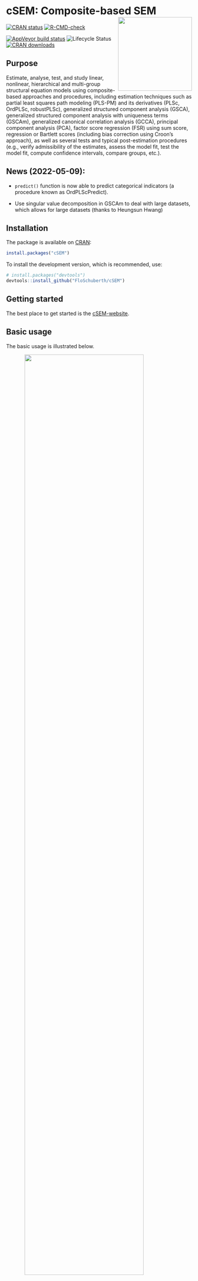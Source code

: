 
<!-- README.md is generated from README.Rmd. Please edit that file -->

# cSEM: Composite-based SEM <img src='man/figures/cSEMsticker.svg' align="right" height="200" /></a>

[![CRAN
status](https://www.r-pkg.org/badges/version/cSEM)](https://cran.r-project.org/package=cSEM)
[![R-CMD-check](https://github.com/FloSchuberth/cSEM/workflows/R-CMD-check/badge.svg)](https://github.com/FloSchuberth/cSEM/actions)
<!-- [![Build Status](https://travis-ci.com/M-E-Rademaker/cSEM.svg?branch=master)](https://travis-ci.com/M-E-Rademaker/cSEM) -->
[![AppVeyor build
status](https://ci.appveyor.com/api/projects/status/github/M-E-Rademaker/cSEM?branch=master&svg=true)](https://ci.appveyor.com/project/M-E-Rademaker/csem)
![Lifecycle
Status](https://img.shields.io/badge/lifecycle-maturing-blue.svg)
[![CRAN
downloads](https://cranlogs.r-pkg.org/badges/cSEM)](https://cran.r-project.org/package=cSEM)

## Purpose

Estimate, analyse, test, and study linear, nonlinear, hierarchical and
multi-group structural equation models using composite-based approaches
and procedures, including estimation techniques such as partial least
squares path modeling (PLS-PM) and its derivatives (PLSc, OrdPLSc,
robustPLSc), generalized structured component analysis (GSCA),
generalized structured component analysis with uniqueness terms (GSCAm),
generalized canonical correlation analysis (GCCA), principal component
analysis (PCA), factor score regression (FSR) using sum score,
regression or Bartlett scores (including bias correction using Croon’s
approach), as well as several tests and typical post-estimation
procedures (e.g., verify admissibility of the estimates, assess the
model fit, test the model fit, compute confidence intervals, compare
groups, etc.).

## News (2022-05-09):

- `predict()` function is now able to predict categorical indicators (a
  procedure known as OrdPLScPredict).

- Use singular value decomposition in GSCAm to deal with large datasets,
  which allows for large datasets (thanks to Heungsun Hwang)

## Installation

The package is available on [CRAN](https://cran.r-project.org/):

``` r
install.packages("cSEM")
```

To install the development version, which is recommended, use:

``` r
# install.packages("devtools")
devtools::install_github("FloSchuberth/cSEM")
```

## Getting started

The best place to get started is the
[cSEM-website](https://floschuberth.github.io/cSEM/).

## Basic usage

The basic usage is illustrated below.

<img src="man/figures/api.png" width="80%" style="display: block; margin: auto;" />

Usually, using `cSEM` is the same 3 step procedure:

> 1.  Pick a dataset and specify a model using [lavaan
>     syntax](https://lavaan.ugent.be/tutorial/syntax1.html)
> 2.  Use `csem()`
> 3.  Apply one of the post-estimation functions listed below on the
>     resulting object.

## Post-Estimation Functions

There are five major post-estimation verbs, three test family functions
and three do-family of function:

- `assess()` : assess the model using common quality criteria
- `infer()` : calculate common inferential quantities (e.g., standard
  errors, confidence intervals)
- `predict()` : predict endogenous indicator values
- `summarize()` : summarize the results
- `verify()` : verify admissibility of the estimates

Tests are performed by using the test family of functions. Currently,
the following tests are implemented:

- `testOMF()` : performs a test for overall model fit
- `testMICOM()` : performs a test for composite measurement invariance
- `testMGD()` : performs several tests to assess multi-group differences
- `testHausman()` : performs the regression-based Hausman test to test
  for endogeneity

Other miscellaneous post-estimation functions belong do the do-family of
functions. Currently, three do functions are implemented:

- `doIPMA()`: performs an importance-performance matrix analysis
- `doNonlinearEffectsAnalysis()`: performs a nonlinear effects analysis
  such as floodlight and surface analysis
- `doRedundancyAnalysis()`: performs a redundancy analysis

All functions require a `cSEMResults` object.

## Example

Models are defined using [lavaan
syntax](https://lavaan.ugent.be/tutorial/syntax1.html) with some slight
modifications (see the [Specifying a
model](https://floschuberth.github.io/cSEM/articles/cSEM.html#using-csem)
section on the [cSEM-website](https://floschuberth.github.io/cSEM/)).
For illustration we use the build-in and well-known `satisfaction`
dataset.

``` r
require(cSEM)
    
## Note: The operator "<~" tells cSEM that the construct to its left is modeled
##       as a composite.
##       The operator "=~" tells cSEM that the construct to its left is modeled
##       as a common factor.
##       The operator "~" tells cSEM which are the dependent (left-hand side) and
##       independent variables (right-hand side).
    
model <- "
# Structural model
EXPE ~ IMAG
QUAL ~ EXPE
VAL  ~ EXPE + QUAL
SAT  ~ IMAG + EXPE + QUAL + VAL 
LOY  ~ IMAG + SAT

# Composite model
IMAG <~ imag1 + imag2 + imag3
EXPE <~ expe1 + expe2 + expe3 
QUAL <~ qual1 + qual2 + qual3 + qual4 + qual5
VAL  <~ val1  + val2  + val3

# Reflective measurement model
SAT  =~ sat1  + sat2  + sat3  + sat4
LOY  =~ loy1  + loy2  + loy3  + loy4
"
```

The estimation is conducted using the `csem()` function.

``` r
# Estimate using defaults
res <- csem(.data = satisfaction, .model = model)
res
```

    ## ________________________________________________________________________________
    ## ----------------------------------- Overview -----------------------------------
    ## 
    ## Estimation was successful.
    ## 
    ## The result is a list of class cSEMResults with list elements:
    ## 
    ##  - Estimates
    ##  - Information
    ## 
    ## To get an overview or help type:
    ## 
    ##  - ?cSEMResults
    ##  - str(<object-name>)
    ##  - listviewer::jsondedit(<object-name>, mode = 'view')
    ## 
    ## If you wish to access the list elements directly type e.g. 
    ## 
    ##  - <object-name>$Estimates
    ## 
    ## Available postestimation commands:
    ## 
    ##  - assess(<object-name>)
    ##  - infer(<object-name)
    ##  - predict(<object-name>)
    ##  - summarize(<object-name>)
    ##  - verify(<object-name>)
    ## ________________________________________________________________________________

This is equal to:

``` r
csem(
   .data                        = satisfaction,
   .model                       = model,
   .approach_cor_robust         = "none",
   .approach_nl                 = "sequential",
   .approach_paths              = "OLS",
   .approach_weights            = "PLS-PM",
   .conv_criterion              = "diff_absolute",
   .disattenuate                = TRUE,
   .dominant_indicators         = NULL,
   .estimate_structural         = TRUE,
   .id                          = NULL,
   .iter_max                    = 100,
   .normality                   = FALSE,
   .PLS_approach_cf             = "dist_squared_euclid",
   .PLS_ignore_structural_model = FALSE,
   .PLS_modes                   = NULL,
   .PLS_weight_scheme_inner     = "path",
   .reliabilities               = NULL,
   .starting_values             = NULL,
   .tolerance                   = 1e-05,
   .resample_method             = "none", 
   .resample_method2            = "none",
   .R                           = 499,
   .R2                          = 199,
   .handle_inadmissibles        = "drop",
   .user_funs                   = NULL,
   .eval_plan                   = "sequential",
   .seed                        = NULL,
   .sign_change_option          = "none"
    )
```

The result is always a named list of class `cSEMResults`.

To access list elements use `$`:

``` r
res$Estimates$Loading_estimates 
res$Information$Model
```

A useful tool to examine a list is the [listviewer
package](https://github.com/timelyportfolio/listviewer/). If you are new
to `cSEM` this might be a good way to familiarize yourself with the
structure of a `cSEMResults` object.

``` r
listviewer::jsonedit(res, mode = "view") # requires the listviewer package.
```

Apply post-estimation functions:

``` r
## Get a summary
summarize(res) 
```

    ## ________________________________________________________________________________
    ## ----------------------------------- Overview -----------------------------------
    ## 
    ##  General information:
    ##  ------------------------
    ##  Estimation status                  = Ok
    ##  Number of observations             = 250
    ##  Weight estimator                   = PLS-PM
    ##  Inner weighting scheme             = "path"
    ##  Type of indicator correlation      = Pearson
    ##  Path model estimator               = OLS
    ##  Second-order approach              = NA
    ##  Type of path model                 = Linear
    ##  Disattenuated                      = Yes (PLSc)
    ## 
    ##  Construct details:
    ##  ------------------
    ##  Name  Modeled as     Order         Mode      
    ## 
    ##  IMAG  Composite      First order   "modeB"   
    ##  EXPE  Composite      First order   "modeB"   
    ##  QUAL  Composite      First order   "modeB"   
    ##  VAL   Composite      First order   "modeB"   
    ##  SAT   Common factor  First order   "modeA"   
    ##  LOY   Common factor  First order   "modeA"   
    ## 
    ## ----------------------------------- Estimates ----------------------------------
    ## 
    ## Estimated path coefficients:
    ## ============================
    ##   Path           Estimate  Std. error   t-stat.   p-value
    ##   EXPE ~ IMAG      0.4714          NA        NA        NA
    ##   QUAL ~ EXPE      0.8344          NA        NA        NA
    ##   VAL ~ EXPE       0.0457          NA        NA        NA
    ##   VAL ~ QUAL       0.7013          NA        NA        NA
    ##   SAT ~ IMAG       0.2450          NA        NA        NA
    ##   SAT ~ EXPE      -0.0172          NA        NA        NA
    ##   SAT ~ QUAL       0.2215          NA        NA        NA
    ##   SAT ~ VAL        0.5270          NA        NA        NA
    ##   LOY ~ IMAG       0.1819          NA        NA        NA
    ##   LOY ~ SAT        0.6283          NA        NA        NA
    ## 
    ## Estimated loadings:
    ## ===================
    ##   Loading          Estimate  Std. error   t-stat.   p-value
    ##   IMAG =~ imag1      0.6306          NA        NA        NA
    ##   IMAG =~ imag2      0.9246          NA        NA        NA
    ##   IMAG =~ imag3      0.9577          NA        NA        NA
    ##   EXPE =~ expe1      0.7525          NA        NA        NA
    ##   EXPE =~ expe2      0.9348          NA        NA        NA
    ##   EXPE =~ expe3      0.7295          NA        NA        NA
    ##   QUAL =~ qual1      0.7861          NA        NA        NA
    ##   QUAL =~ qual2      0.9244          NA        NA        NA
    ##   QUAL =~ qual3      0.7560          NA        NA        NA
    ##   QUAL =~ qual4      0.7632          NA        NA        NA
    ##   QUAL =~ qual5      0.7834          NA        NA        NA
    ##   VAL =~ val1        0.9518          NA        NA        NA
    ##   VAL =~ val2        0.8056          NA        NA        NA
    ##   VAL =~ val3        0.6763          NA        NA        NA
    ##   SAT =~ sat1        0.9243          NA        NA        NA
    ##   SAT =~ sat2        0.8813          NA        NA        NA
    ##   SAT =~ sat3        0.7127          NA        NA        NA
    ##   SAT =~ sat4        0.7756          NA        NA        NA
    ##   LOY =~ loy1        0.9097          NA        NA        NA
    ##   LOY =~ loy2        0.5775          NA        NA        NA
    ##   LOY =~ loy3        0.9043          NA        NA        NA
    ##   LOY =~ loy4        0.4917          NA        NA        NA
    ## 
    ## Estimated weights:
    ## ==================
    ##   Weight           Estimate  Std. error   t-stat.   p-value
    ##   IMAG <~ imag1      0.0156          NA        NA        NA
    ##   IMAG <~ imag2      0.4473          NA        NA        NA
    ##   IMAG <~ imag3      0.6020          NA        NA        NA
    ##   EXPE <~ expe1      0.2946          NA        NA        NA
    ##   EXPE <~ expe2      0.6473          NA        NA        NA
    ##   EXPE <~ expe3      0.2374          NA        NA        NA
    ##   QUAL <~ qual1      0.2370          NA        NA        NA
    ##   QUAL <~ qual2      0.4712          NA        NA        NA
    ##   QUAL <~ qual3      0.1831          NA        NA        NA
    ##   QUAL <~ qual4      0.1037          NA        NA        NA
    ##   QUAL <~ qual5      0.2049          NA        NA        NA
    ##   VAL <~ val1        0.7163          NA        NA        NA
    ##   VAL <~ val2        0.2202          NA        NA        NA
    ##   VAL <~ val3        0.2082          NA        NA        NA
    ##   SAT <~ sat1        0.3209          NA        NA        NA
    ##   SAT <~ sat2        0.3059          NA        NA        NA
    ##   SAT <~ sat3        0.2474          NA        NA        NA
    ##   SAT <~ sat4        0.2692          NA        NA        NA
    ##   LOY <~ loy1        0.3834          NA        NA        NA
    ##   LOY <~ loy2        0.2434          NA        NA        NA
    ##   LOY <~ loy3        0.3812          NA        NA        NA
    ##   LOY <~ loy4        0.2073          NA        NA        NA
    ## 
    ## Estimated indicator correlations:
    ## =================================
    ##   Correlation       Estimate  Std. error   t-stat.   p-value
    ##   imag1 ~~ imag2      0.6437          NA        NA        NA
    ##   imag1 ~~ imag3      0.5433          NA        NA        NA
    ##   imag2 ~~ imag3      0.7761          NA        NA        NA
    ##   expe1 ~~ expe2      0.5353          NA        NA        NA
    ##   expe1 ~~ expe3      0.4694          NA        NA        NA
    ##   expe2 ~~ expe3      0.5467          NA        NA        NA
    ##   qual1 ~~ qual2      0.6053          NA        NA        NA
    ##   qual1 ~~ qual3      0.5406          NA        NA        NA
    ##   qual1 ~~ qual4      0.5662          NA        NA        NA
    ##   qual1 ~~ qual5      0.5180          NA        NA        NA
    ##   qual2 ~~ qual3      0.6187          NA        NA        NA
    ##   qual2 ~~ qual4      0.6517          NA        NA        NA
    ##   qual2 ~~ qual5      0.6291          NA        NA        NA
    ##   qual3 ~~ qual4      0.4752          NA        NA        NA
    ##   qual3 ~~ qual5      0.5074          NA        NA        NA
    ##   qual4 ~~ qual5      0.6402          NA        NA        NA
    ##   val1 ~~ val2        0.6344          NA        NA        NA
    ##   val1 ~~ val3        0.4602          NA        NA        NA
    ##   val2 ~~ val3        0.6288          NA        NA        NA
    ## 
    ## ------------------------------------ Effects -----------------------------------
    ## 
    ## Estimated total effects:
    ## ========================
    ##   Total effect    Estimate  Std. error   t-stat.   p-value
    ##   EXPE ~ IMAG       0.4714          NA        NA        NA
    ##   QUAL ~ IMAG       0.3933          NA        NA        NA
    ##   QUAL ~ EXPE       0.8344          NA        NA        NA
    ##   VAL ~ IMAG        0.2974          NA        NA        NA
    ##   VAL ~ EXPE        0.6309          NA        NA        NA
    ##   VAL ~ QUAL        0.7013          NA        NA        NA
    ##   SAT ~ IMAG        0.4807          NA        NA        NA
    ##   SAT ~ EXPE        0.5001          NA        NA        NA
    ##   SAT ~ QUAL        0.5911          NA        NA        NA
    ##   SAT ~ VAL         0.5270          NA        NA        NA
    ##   LOY ~ IMAG        0.4840          NA        NA        NA
    ##   LOY ~ EXPE        0.3142          NA        NA        NA
    ##   LOY ~ QUAL        0.3714          NA        NA        NA
    ##   LOY ~ VAL         0.3311          NA        NA        NA
    ##   LOY ~ SAT         0.6283          NA        NA        NA
    ## 
    ## Estimated indirect effects:
    ## ===========================
    ##   Indirect effect    Estimate  Std. error   t-stat.   p-value
    ##   QUAL ~ IMAG          0.3933          NA        NA        NA
    ##   VAL ~ IMAG           0.2974          NA        NA        NA
    ##   VAL ~ EXPE           0.5852          NA        NA        NA
    ##   SAT ~ IMAG           0.2357          NA        NA        NA
    ##   SAT ~ EXPE           0.5173          NA        NA        NA
    ##   SAT ~ QUAL           0.3696          NA        NA        NA
    ##   LOY ~ IMAG           0.3020          NA        NA        NA
    ##   LOY ~ EXPE           0.3142          NA        NA        NA
    ##   LOY ~ QUAL           0.3714          NA        NA        NA
    ##   LOY ~ VAL            0.3311          NA        NA        NA
    ## ________________________________________________________________________________

``` r
## Verify admissibility of the results
verify(res) 
```

    ## ________________________________________________________________________________
    ## 
    ## Verify admissibility:
    ## 
    ##   admissible
    ## 
    ## Details:
    ## 
    ##   Code   Status    Description
    ##   1      ok        Convergence achieved                                   
    ##   2      ok        All absolute standardized loading estimates <= 1       
    ##   3      ok        Construct VCV is positive semi-definite                
    ##   4      ok        All reliability estimates <= 1                         
    ##   5      ok        Model-implied indicator VCV is positive semi-definite  
    ## ________________________________________________________________________________

``` r
## Test overall model fit
testOMF(res)
```

    ## ________________________________________________________________________________
    ## --------- Test for overall model fit based on Beran & Srivastava (1985) --------
    ## 
    ## Null hypothesis:
    ## 
    ##        ┌──────────────────────────────────────────────────────────────────┐
    ##        │                                                                  │
    ##        │   H0: The model-implied indicator covariance matrix equals the   │
    ##        │   population indicator covariance matrix.                        │
    ##        │                                                                  │
    ##        └──────────────────────────────────────────────────────────────────┘
    ## 
    ## Test statistic and critical value: 
    ## 
    ##                                      Critical value
    ##  Distance measure    Test statistic    95%   
    ##  dG                      0.6493      0.3263  
    ##  SRMR                    0.0940      0.0530  
    ##  dL                      2.2340      0.7099  
    ##  dML                     2.9219      1.6308  
    ##  
    ## 
    ## Decision: 
    ## 
    ##                          Significance level
    ##  Distance measure          95%   
    ##  dG                      reject  
    ##  SRMR                    reject  
    ##  dL                      reject  
    ##  dML                     reject  
    ##  
    ## Additional information:
    ## 
    ##  Out of 499 bootstrap replications 476 are admissible.
    ##  See ?verify() for what constitutes an inadmissible result.
    ## 
    ##  The seed used was: 980464158
    ## ________________________________________________________________________________

``` r
## Assess the model
assess(res)
```

    ## ________________________________________________________________________________
    ## 
    ##  Construct        AVE           R2          R2_adj    
    ##  SAT            0.6851        0.7624        0.7585    
    ##  LOY            0.5552        0.5868        0.5834    
    ##  EXPE             NA          0.2222        0.2190    
    ##  QUAL             NA          0.6963        0.6951    
    ##  VAL              NA          0.5474        0.5438    
    ## 
    ## -------------- Common (internal consistency) reliability estimates -------------
    ## 
    ##  Construct Cronbachs_alpha   Joereskogs_rho   Dijkstra-Henselers_rho_A 
    ##  SAT        0.8940           0.8960                0.9051          
    ##  LOY        0.8194           0.8237                0.8761          
    ## 
    ## ----------- Alternative (internal consistency) reliability estimates -----------
    ## 
    ##  Construct       RhoC         RhoC_mm    RhoC_weighted
    ##  SAT            0.8960        0.8938        0.9051    
    ##  LOY            0.8237        0.8011        0.8761    
    ## 
    ##  Construct  RhoC_weighted_mm     RhoT      RhoT_weighted
    ##  SAT            0.9051        0.8940        0.8869    
    ##  LOY            0.8761        0.8194        0.7850    
    ## 
    ## --------------------------- Distance and fit measures --------------------------
    ## 
    ##  Geodesic distance             = 0.6493432
    ##  Squared Euclidean distance    = 2.23402
    ##  ML distance                   = 2.921932
    ## 
    ##  Chi_square       = 727.5611
    ##  Chi_square_df    = 3.954137
    ##  CFI              = 0.8598825
    ##  CN               = 75.14588
    ##  GFI              = 0.7280612
    ##  IFI              = 0.8615598
    ##  NFI              = 0.8229918
    ##  NNFI             = 0.8240917
    ##  RMSEA            = 0.108922
    ##  RMS_theta        = 0.05069299
    ##  SRMR             = 0.09396871
    ## 
    ##  Degrees of freedom       = 184
    ## 
    ## --------------------------- Model selection criteria ---------------------------
    ## 
    ##  Construct        AIC          AICc          AICu     
    ##  EXPE          -59.8152      192.2824      -57.8072   
    ##  QUAL          -294.9343     -42.8367      -292.9263  
    ##  VAL           -193.2127      58.9506      -190.1945  
    ##  SAT           -350.2874     -97.9418      -345.2368  
    ##  LOY           -215.9322      36.2311      -212.9141  
    ## 
    ##  Construct        BIC           FPE           GM      
    ##  EXPE          -52.7723       0.7872       259.8087   
    ##  QUAL          -287.8914      0.3074       271.8568   
    ##  VAL           -182.6483      0.4617       312.7010   
    ##  SAT           -332.6801      0.2463       278.2973   
    ##  LOY           -205.3678      0.4216       291.0665   
    ## 
    ##  Construct        HQ            HQc       Mallows_Cp  
    ##  EXPE          -56.9806      -56.8695       2.7658    
    ##  QUAL          -292.0997     -291.9886      14.8139   
    ##  VAL           -188.9608     -188.7516      52.1366   
    ##  SAT           -343.2010     -342.7088      10.6900   
    ##  LOY           -211.6804     -211.4711      30.5022   
    ## 
    ## ----------------------- Variance inflation factors (VIFs) ----------------------
    ## 
    ##   Dependent construct: 'VAL'
    ## 
    ##  Independent construct    VIF value 
    ##  EXPE                      3.2928   
    ##  QUAL                      3.2928   
    ## 
    ##   Dependent construct: 'SAT'
    ## 
    ##  Independent construct    VIF value 
    ##  EXPE                      3.2985   
    ##  QUAL                      4.4151   
    ##  IMAG                      1.7280   
    ##  VAL                       2.6726   
    ## 
    ##   Dependent construct: 'LOY'
    ## 
    ##  Independent construct    VIF value 
    ##  IMAG                      1.9345   
    ##  SAT                       1.9345   
    ## 
    ## -------------- Variance inflation factors (VIFs) for modeB weights -------------
    ## 
    ##   Construct: 'IMAG'
    ## 
    ##  Weight    VIF value 
    ##  imag1      1.7215   
    ##  imag2      3.0515   
    ##  imag3      2.5356   
    ## 
    ##   Construct: 'EXPE'
    ## 
    ##  Weight    VIF value 
    ##  expe1      1.4949   
    ##  expe2      1.6623   
    ##  expe3      1.5212   
    ## 
    ##   Construct: 'QUAL'
    ## 
    ##  Weight    VIF value 
    ##  qual1      1.8401   
    ##  qual2      2.5005   
    ##  qual3      1.7796   
    ##  qual4      2.1557   
    ##  qual5      2.0206   
    ## 
    ##   Construct: 'VAL'
    ## 
    ##  Weight    VIF value 
    ##  val1       1.6912   
    ##  val2       2.2049   
    ##  val3       1.6714   
    ## 
    ## -------------------------- Effect sizes (Cohen's f^2) --------------------------
    ## 
    ##   Dependent construct: 'EXPE'
    ## 
    ##  Independent construct       f^2    
    ##  IMAG                      0.2856   
    ## 
    ##   Dependent construct: 'QUAL'
    ## 
    ##  Independent construct       f^2    
    ##  EXPE                      2.2928   
    ## 
    ##   Dependent construct: 'VAL'
    ## 
    ##  Independent construct       f^2    
    ##  EXPE                      0.0014   
    ##  QUAL                      0.3301   
    ## 
    ##   Dependent construct: 'SAT'
    ## 
    ##  Independent construct       f^2    
    ##  IMAG                      0.1462   
    ##  EXPE                      0.0004   
    ##  QUAL                      0.0468   
    ##  VAL                       0.4373   
    ## 
    ##   Dependent construct: 'LOY'
    ## 
    ##  Independent construct       f^2    
    ##  IMAG                      0.0414   
    ##  SAT                       0.4938   
    ## 
    ## ----------------------- Discriminant validity assessment -----------------------
    ## 
    ##  Heterotrait-monotrait ratio of correlations matrix (HTMT matrix)
    ## 
    ##           SAT LOY
    ## SAT 1.0000000   0
    ## LOY 0.7432489   1
    ## 
    ## 
    ##  Advanced heterotrait-monotrait ratio of correlations matrix (HTMT2 matrix)
    ## 
    ##           SAT LOY
    ## SAT 1.0000000   0
    ## LOY 0.7140046   1
    ## 
    ## 
    ##  Fornell-Larcker matrix
    ## 
    ##           SAT       LOY
    ## SAT 0.6851491 0.5696460
    ## LOY 0.5696460 0.5551718
    ## 
    ## 
    ## ------------------------------------ Effects -----------------------------------
    ## 
    ## Estimated total effects:
    ## ========================
    ##   Total effect    Estimate  Std. error   t-stat.   p-value
    ##   EXPE ~ IMAG       0.4714          NA        NA        NA
    ##   QUAL ~ IMAG       0.3933          NA        NA        NA
    ##   QUAL ~ EXPE       0.8344          NA        NA        NA
    ##   VAL ~ IMAG        0.2974          NA        NA        NA
    ##   VAL ~ EXPE        0.6309          NA        NA        NA
    ##   VAL ~ QUAL        0.7013          NA        NA        NA
    ##   SAT ~ IMAG        0.4807          NA        NA        NA
    ##   SAT ~ EXPE        0.5001          NA        NA        NA
    ##   SAT ~ QUAL        0.5911          NA        NA        NA
    ##   SAT ~ VAL         0.5270          NA        NA        NA
    ##   LOY ~ IMAG        0.4840          NA        NA        NA
    ##   LOY ~ EXPE        0.3142          NA        NA        NA
    ##   LOY ~ QUAL        0.3714          NA        NA        NA
    ##   LOY ~ VAL         0.3311          NA        NA        NA
    ##   LOY ~ SAT         0.6283          NA        NA        NA
    ## 
    ## Estimated indirect effects:
    ## ===========================
    ##   Indirect effect    Estimate  Std. error   t-stat.   p-value
    ##   QUAL ~ IMAG          0.3933          NA        NA        NA
    ##   VAL ~ IMAG           0.2974          NA        NA        NA
    ##   VAL ~ EXPE           0.5852          NA        NA        NA
    ##   SAT ~ IMAG           0.2357          NA        NA        NA
    ##   SAT ~ EXPE           0.5173          NA        NA        NA
    ##   SAT ~ QUAL           0.3696          NA        NA        NA
    ##   LOY ~ IMAG           0.3020          NA        NA        NA
    ##   LOY ~ EXPE           0.3142          NA        NA        NA
    ##   LOY ~ QUAL           0.3714          NA        NA        NA
    ##   LOY ~ VAL            0.3311          NA        NA        NA
    ## ________________________________________________________________________________

``` r
## Predict indicator scores of endogenous constructs
predict(res)
```

    ## ________________________________________________________________________________
    ## ----------------------------------- Overview -----------------------------------
    ## 
    ##  Number of obs. training            = 225
    ##  Number of obs. test                = 25
    ##  Number of cv folds                 = 10
    ##  Number of repetitions              = 1
    ##  Handle inadmissibles               = stop
    ##  Estimator target                   = 'PLS-PM'
    ##  Estimator benchmark                = 'lm'
    ##  Disattenuation target              = 'TRUE'
    ##  Disattenuation benchmark           = 'FALSE'
    ##  Approach to predict                = 'earliest'
    ## 
    ## ------------------------------ Prediction metrics ------------------------------
    ## 
    ## 
    ##   Name      MAE target  MAE benchmark  RMSE target RMSE benchmark   Q2_predict
    ##   expe1         1.4681         1.6013       1.9215         2.1197       0.0435
    ##   expe2         1.4233         1.5085       1.9455         2.0427       0.1907
    ##   expe3         1.6278         1.7411       2.1223         2.2187       0.1224
    ##   qual1         1.4835         1.5636       1.9342         2.0818       0.1115
    ##   qual2         1.5822         1.5459       2.0474         2.0710       0.2111
    ##   qual3         1.7312         1.7355       2.2205         2.2806       0.1176
    ##   qual4         1.2308         1.2007       1.5951         1.6432       0.2345
    ##   qual5         1.5032         1.5178       1.9349         1.9653       0.1958
    ##   val1          1.4477         1.3711       1.8707         1.7731       0.2481
    ##   val2          1.2276         1.2270       1.6515         1.7353       0.1713
    ##   val3          1.4746         1.3913       1.9619         1.9351       0.1520
    ##   sat1          1.2565         1.2362       1.6547         1.6278       0.3319
    ##   sat2          1.2372         1.2051       1.6465         1.6348       0.3035
    ##   sat3          1.3398         1.2889       1.6715         1.7256       0.2105
    ##   sat4          1.3171         1.2679       1.6718         1.6510       0.2734
    ##   loy1          1.7100         1.6798       2.2523         2.2520       0.2581
    ##   loy2          1.4907         1.4904       1.9127         1.9860       0.1354
    ##   loy3          1.7170         1.6789       2.2952         2.2773       0.2609
    ##   loy4          1.7045         1.7085       2.1899         2.3266       0.0850
    ## ________________________________________________________________________________

#### Resampling and Inference

By default no inferential statistics are calculated since most
composite-based estimators have no closed-form expressions for standard
errors. Resampling is used instead. `cSEM` mostly relies on the
`bootstrap` procedure (although `jackknife` is implemented as well) to
estimate standard errors, test statistics, and critical quantiles.

`cSEM` offers two ways for resampling:

1.  Setting `.resample_method` in `csem()` to `"jackknife"` or
    `"bootstrap"` and subsequently using post-estimation functions
    `summarize()` or `infer()`.
2.  The same result is achieved by passing a `cSEMResults` object to
    `resamplecSEMResults()` and subsequently using post-estimation
    functions `summarize()` or `infer()`.

``` r
# Setting `.resample_method`
b1 <- csem(.data = satisfaction, .model = model, .resample_method = "bootstrap")
# Using resamplecSEMResults()
b2 <- resamplecSEMResults(res)
```

The `summarize()` function reports the inferential statistics:

``` r
summarize(b1)
```

    ## ________________________________________________________________________________
    ## ----------------------------------- Overview -----------------------------------
    ## 
    ##  General information:
    ##  ------------------------
    ##  Estimation status                  = Ok
    ##  Number of observations             = 250
    ##  Weight estimator                   = PLS-PM
    ##  Inner weighting scheme             = "path"
    ##  Type of indicator correlation      = Pearson
    ##  Path model estimator               = OLS
    ##  Second-order approach              = NA
    ##  Type of path model                 = Linear
    ##  Disattenuated                      = Yes (PLSc)
    ## 
    ##  Resample information:
    ##  ---------------------
    ##  Resample method                    = "bootstrap"
    ##  Number of resamples                = 499
    ##  Number of admissible results       = 487
    ##  Approach to handle inadmissibles   = "drop"
    ##  Sign change option                 = "none"
    ##  Random seed                        = -558304815
    ## 
    ##  Construct details:
    ##  ------------------
    ##  Name  Modeled as     Order         Mode      
    ## 
    ##  IMAG  Composite      First order   "modeB"   
    ##  EXPE  Composite      First order   "modeB"   
    ##  QUAL  Composite      First order   "modeB"   
    ##  VAL   Composite      First order   "modeB"   
    ##  SAT   Common factor  First order   "modeA"   
    ##  LOY   Common factor  First order   "modeA"   
    ## 
    ## ----------------------------------- Estimates ----------------------------------
    ## 
    ## Estimated path coefficients:
    ## ============================
    ##                                                              CI_percentile   
    ##   Path           Estimate  Std. error   t-stat.   p-value         95%        
    ##   EXPE ~ IMAG      0.4714      0.0645    7.3038    0.0000 [ 0.3572; 0.5912 ] 
    ##   QUAL ~ EXPE      0.8344      0.0239   34.8885    0.0000 [ 0.7835; 0.8732 ] 
    ##   VAL ~ EXPE       0.0457      0.0830    0.5505    0.5820 [-0.1025; 0.2206 ] 
    ##   VAL ~ QUAL       0.7013      0.0796    8.8114    0.0000 [ 0.5327; 0.8562 ] 
    ##   SAT ~ IMAG       0.2450      0.0541    4.5315    0.0000 [ 0.1378; 0.3406 ] 
    ##   SAT ~ EXPE      -0.0172      0.0702   -0.2457    0.8059 [-0.1644; 0.1206 ] 
    ##   SAT ~ QUAL       0.2215      0.1034    2.1427    0.0321 [ 0.0491; 0.4451 ] 
    ##   SAT ~ VAL        0.5270      0.0878    5.9992    0.0000 [ 0.3340; 0.6845 ] 
    ##   LOY ~ IMAG       0.1819      0.0799    2.2764    0.0228 [ 0.0531; 0.3645 ] 
    ##   LOY ~ SAT        0.6283      0.0827    7.5987    0.0000 [ 0.4545; 0.7812 ] 
    ## 
    ## Estimated loadings:
    ## ===================
    ##                                                                CI_percentile   
    ##   Loading          Estimate  Std. error   t-stat.   p-value         95%        
    ##   IMAG =~ imag1      0.6306      0.0982    6.4240    0.0000 [ 0.4163; 0.8001 ] 
    ##   IMAG =~ imag2      0.9246      0.0414   22.3433    0.0000 [ 0.8208; 0.9761 ] 
    ##   IMAG =~ imag3      0.9577      0.0286   33.4955    0.0000 [ 0.8813; 0.9945 ] 
    ##   EXPE =~ expe1      0.7525      0.0759    9.9200    0.0000 [ 0.5820; 0.8621 ] 
    ##   EXPE =~ expe2      0.9348      0.0277   33.7516    0.0000 [ 0.8571; 0.9717 ] 
    ##   EXPE =~ expe3      0.7295      0.0700   10.4149    0.0000 [ 0.5649; 0.8461 ] 
    ##   QUAL =~ qual1      0.7861      0.0657   11.9741    0.0000 [ 0.6252; 0.8846 ] 
    ##   QUAL =~ qual2      0.9244      0.0218   42.4976    0.0000 [ 0.8691; 0.9566 ] 
    ##   QUAL =~ qual3      0.7560      0.0595   12.7096    0.0000 [ 0.6145; 0.8500 ] 
    ##   QUAL =~ qual4      0.7632      0.0531   14.3660    0.0000 [ 0.6453; 0.8510 ] 
    ##   QUAL =~ qual5      0.7834      0.0440   17.7936    0.0000 [ 0.6891; 0.8574 ] 
    ##   VAL =~ val1        0.9518      0.0246   38.6484    0.0000 [ 0.8941; 0.9854 ] 
    ##   VAL =~ val2        0.8056      0.0647   12.4583    0.0000 [ 0.6711; 0.9056 ] 
    ##   VAL =~ val3        0.6763      0.0733    9.2279    0.0000 [ 0.5271; 0.8104 ] 
    ##   SAT =~ sat1        0.9243      0.0240   38.5351    0.0000 [ 0.8710; 0.9662 ] 
    ##   SAT =~ sat2        0.8813      0.0308   28.6399    0.0000 [ 0.8099; 0.9273 ] 
    ##   SAT =~ sat3        0.7127      0.0550   12.9677    0.0000 [ 0.5923; 0.8009 ] 
    ##   SAT =~ sat4        0.7756      0.0500   15.5128    0.0000 [ 0.6697; 0.8675 ] 
    ##   LOY =~ loy1        0.9097      0.0501   18.1412    0.0000 [ 0.7959; 0.9838 ] 
    ##   LOY =~ loy2        0.5775      0.0833    6.9336    0.0000 [ 0.4093; 0.7281 ] 
    ##   LOY =~ loy3        0.9043      0.0428   21.1431    0.0000 [ 0.8068; 0.9688 ] 
    ##   LOY =~ loy4        0.4917      0.1016    4.8403    0.0000 [ 0.2938; 0.6902 ] 
    ## 
    ## Estimated weights:
    ## ==================
    ##                                                                CI_percentile   
    ##   Weight           Estimate  Std. error   t-stat.   p-value         95%        
    ##   IMAG <~ imag1      0.0156      0.1192    0.1312    0.8956 [-0.2039; 0.2429 ] 
    ##   IMAG <~ imag2      0.4473      0.1540    2.9037    0.0037 [ 0.1171; 0.7296 ] 
    ##   IMAG <~ imag3      0.6020      0.1389    4.3349    0.0000 [ 0.3265; 0.8840 ] 
    ##   EXPE <~ expe1      0.2946      0.1121    2.6281    0.0086 [ 0.0595; 0.4870 ] 
    ##   EXPE <~ expe2      0.6473      0.0785    8.2469    0.0000 [ 0.4702; 0.7858 ] 
    ##   EXPE <~ expe3      0.2374      0.0902    2.6320    0.0085 [ 0.0560; 0.4173 ] 
    ##   QUAL <~ qual1      0.2370      0.0889    2.6667    0.0077 [ 0.0688; 0.4078 ] 
    ##   QUAL <~ qual2      0.4712      0.0739    6.3735    0.0000 [ 0.3344; 0.6058 ] 
    ##   QUAL <~ qual3      0.1831      0.0783    2.3383    0.0194 [ 0.0237; 0.3205 ] 
    ##   QUAL <~ qual4      0.1037      0.0585    1.7722    0.0764 [-0.0022; 0.2202 ] 
    ##   QUAL <~ qual5      0.2049      0.0603    3.3952    0.0007 [ 0.0849; 0.3109 ] 
    ##   VAL <~ val1        0.7163      0.0987    7.2574    0.0000 [ 0.5053; 0.8754 ] 
    ##   VAL <~ val2        0.2202      0.0939    2.3457    0.0190 [ 0.0601; 0.4145 ] 
    ##   VAL <~ val3        0.2082      0.0634    3.2811    0.0010 [ 0.0952; 0.3370 ] 
    ##   SAT <~ sat1        0.3209      0.0156   20.5742    0.0000 [ 0.2963; 0.3535 ] 
    ##   SAT <~ sat2        0.3059      0.0141   21.6609    0.0000 [ 0.2808; 0.3365 ] 
    ##   SAT <~ sat3        0.2474      0.0119   20.8686    0.0000 [ 0.2233; 0.2707 ] 
    ##   SAT <~ sat4        0.2692      0.0125   21.5568    0.0000 [ 0.2471; 0.2966 ] 
    ##   LOY <~ loy1        0.3834      0.0271   14.1384    0.0000 [ 0.3314; 0.4345 ] 
    ##   LOY <~ loy2        0.2434      0.0288    8.4639    0.0000 [ 0.1803; 0.2913 ] 
    ##   LOY <~ loy3        0.3812      0.0273   13.9809    0.0000 [ 0.3275; 0.4349 ] 
    ##   LOY <~ loy4        0.2073      0.0377    5.4925    0.0000 [ 0.1325; 0.2795 ] 
    ## 
    ## Estimated indicator correlations:
    ## =================================
    ##                                                                 CI_percentile   
    ##   Correlation       Estimate  Std. error   t-stat.   p-value         95%        
    ##   imag1 ~~ imag2      0.6437      0.0660    9.7459    0.0000 [ 0.5046; 0.7537 ] 
    ##   imag1 ~~ imag3      0.5433      0.0692    7.8542    0.0000 [ 0.3989; 0.6627 ] 
    ##   imag2 ~~ imag3      0.7761      0.0393   19.7338    0.0000 [ 0.6929; 0.8385 ] 
    ##   expe1 ~~ expe2      0.5353      0.0584    9.1611    0.0000 [ 0.4000; 0.6434 ] 
    ##   expe1 ~~ expe3      0.4694      0.0587    8.0001    0.0000 [ 0.3451; 0.5749 ] 
    ##   expe2 ~~ expe3      0.5467      0.0606    9.0141    0.0000 [ 0.4078; 0.6554 ] 
    ##   qual1 ~~ qual2      0.6053      0.0568   10.6494    0.0000 [ 0.4852; 0.7079 ] 
    ##   qual1 ~~ qual3      0.5406      0.0568    9.5226    0.0000 [ 0.4302; 0.6485 ] 
    ##   qual1 ~~ qual4      0.5662      0.0671    8.4422    0.0000 [ 0.4362; 0.6877 ] 
    ##   qual1 ~~ qual5      0.5180      0.0642    8.0657    0.0000 [ 0.3943; 0.6359 ] 
    ##   qual2 ~~ qual3      0.6187      0.0552   11.2007    0.0000 [ 0.5043; 0.7127 ] 
    ##   qual2 ~~ qual4      0.6517      0.0613   10.6365    0.0000 [ 0.5252; 0.7516 ] 
    ##   qual2 ~~ qual5      0.6291      0.0545   11.5384    0.0000 [ 0.5168; 0.7250 ] 
    ##   qual3 ~~ qual4      0.4752      0.0627    7.5821    0.0000 [ 0.3551; 0.5928 ] 
    ##   qual3 ~~ qual5      0.5074      0.0609    8.3332    0.0000 [ 0.3957; 0.6226 ] 
    ##   qual4 ~~ qual5      0.6402      0.0579   11.0481    0.0000 [ 0.5187; 0.7365 ] 
    ##   val1 ~~ val2        0.6344      0.0539   11.7782    0.0000 [ 0.5247; 0.7355 ] 
    ##   val1 ~~ val3        0.4602      0.0702    6.5561    0.0000 [ 0.3208; 0.5949 ] 
    ##   val2 ~~ val3        0.6288      0.0611   10.2953    0.0000 [ 0.5148; 0.7399 ] 
    ## 
    ## ------------------------------------ Effects -----------------------------------
    ## 
    ## Estimated total effects:
    ## ========================
    ##                                                               CI_percentile   
    ##   Total effect    Estimate  Std. error   t-stat.   p-value         95%        
    ##   EXPE ~ IMAG       0.4714      0.0645    7.3038    0.0000 [ 0.3572; 0.5912 ] 
    ##   QUAL ~ IMAG       0.3933      0.0605    6.5021    0.0000 [ 0.2854; 0.5030 ] 
    ##   QUAL ~ EXPE       0.8344      0.0239   34.8885    0.0000 [ 0.7835; 0.8732 ] 
    ##   VAL ~ IMAG        0.2974      0.0600    4.9526    0.0000 [ 0.1930; 0.4247 ] 
    ##   VAL ~ EXPE        0.6309      0.0507   12.4388    0.0000 [ 0.5356; 0.7312 ] 
    ##   VAL ~ QUAL        0.7013      0.0796    8.8114    0.0000 [ 0.5327; 0.8562 ] 
    ##   SAT ~ IMAG        0.4807      0.0667    7.2079    0.0000 [ 0.3445; 0.6084 ] 
    ##   SAT ~ EXPE        0.5001      0.0569    8.7964    0.0000 [ 0.3856; 0.6051 ] 
    ##   SAT ~ QUAL        0.5911      0.0934    6.3297    0.0000 [ 0.4312; 0.7866 ] 
    ##   SAT ~ VAL         0.5270      0.0878    5.9992    0.0000 [ 0.3340; 0.6845 ] 
    ##   LOY ~ IMAG        0.4840      0.0671    7.2176    0.0000 [ 0.3701; 0.6248 ] 
    ##   LOY ~ EXPE        0.3142      0.0540    5.8235    0.0000 [ 0.2088; 0.4148 ] 
    ##   LOY ~ QUAL        0.3714      0.0800    4.6407    0.0000 [ 0.2269; 0.5264 ] 
    ##   LOY ~ VAL         0.3311      0.0769    4.3039    0.0000 [ 0.1797; 0.4755 ] 
    ##   LOY ~ SAT         0.6283      0.0827    7.5987    0.0000 [ 0.4545; 0.7812 ] 
    ## 
    ## Estimated indirect effects:
    ## ===========================
    ##                                                                  CI_percentile   
    ##   Indirect effect    Estimate  Std. error   t-stat.   p-value         95%        
    ##   QUAL ~ IMAG          0.3933      0.0605    6.5021    0.0000 [ 0.2854; 0.5030 ] 
    ##   VAL ~ IMAG           0.2974      0.0600    4.9526    0.0000 [ 0.1930; 0.4247 ] 
    ##   VAL ~ EXPE           0.5852      0.0680    8.6095    0.0000 [ 0.4469; 0.7188 ] 
    ##   SAT ~ IMAG           0.2357      0.0487    4.8406    0.0000 [ 0.1469; 0.3346 ] 
    ##   SAT ~ EXPE           0.5173      0.0663    7.7999    0.0000 [ 0.3961; 0.6611 ] 
    ##   SAT ~ QUAL           0.3696      0.0630    5.8700    0.0000 [ 0.2426; 0.4801 ] 
    ##   LOY ~ IMAG           0.3020      0.0554    5.4563    0.0000 [ 0.1934; 0.4106 ] 
    ##   LOY ~ EXPE           0.3142      0.0540    5.8235    0.0000 [ 0.2088; 0.4148 ] 
    ##   LOY ~ QUAL           0.3714      0.0800    4.6407    0.0000 [ 0.2269; 0.5264 ] 
    ##   LOY ~ VAL            0.3311      0.0769    4.3039    0.0000 [ 0.1797; 0.4755 ] 
    ## ________________________________________________________________________________

Several bootstrap-based confidence intervals are implemented, see
`?infer()`:

``` r
infer(b1, .quantity = c("CI_standard_z", "CI_percentile")) # no print method yet
```

Both bootstrap and jackknife resampling support platform-independent
multiprocessing as well as setting random seeds via the [future
framework](https://github.com/futureverse/future/). For
multiprocessing simply set `.eval_plan = "multisession"` in which case
the maximum number of available cores is used if not on Windows. On
Windows as many separate R instances are opened in the background as
there are cores available instead. Note that this naturally has some
overhead so for a small number of resamples multiprocessing will not
always be faster compared to sequential (single core) processing (the
default). Seeds are set via the `.seed` argument.

``` r
b <- csem(
  .data            = satisfaction,
  .model           = model, 
  .resample_method = "bootstrap",
  .R               = 999,
  .seed            = 98234,
  .eval_plan       = "multisession")
```

